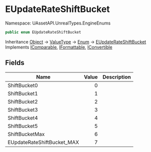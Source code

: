 # EUpdateRateShiftBucket

Namespace: UAssetAPI.UnrealTypes.EngineEnums

```csharp
public enum EUpdateRateShiftBucket
```

Inheritance [Object](https://docs.microsoft.com/en-us/dotnet/api/system.object) → [ValueType](https://docs.microsoft.com/en-us/dotnet/api/system.valuetype) → [Enum](https://docs.microsoft.com/en-us/dotnet/api/system.enum) → [EUpdateRateShiftBucket](./uassetapi.unrealtypes.engineenums.eupdaterateshiftbucket.md)<br>
Implements [IComparable](https://docs.microsoft.com/en-us/dotnet/api/system.icomparable), [IFormattable](https://docs.microsoft.com/en-us/dotnet/api/system.iformattable), [IConvertible](https://docs.microsoft.com/en-us/dotnet/api/system.iconvertible)

## Fields

| Name | Value | Description |
| --- | --: | --- |
| ShiftBucket0 | 0 |  |
| ShiftBucket1 | 1 |  |
| ShiftBucket2 | 2 |  |
| ShiftBucket3 | 3 |  |
| ShiftBucket4 | 4 |  |
| ShiftBucket5 | 5 |  |
| ShiftBucketMax | 6 |  |
| EUpdateRateShiftBucket_MAX | 7 |  |
